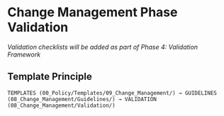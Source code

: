 # Change Management Phase Validation

*Validation checklists will be added as part of Phase 4: Validation Framework*

## Template Principle
```
TEMPLATES (00_Policy/Templates/09_Change_Management/) → GUIDELINES (08_Change_Management/Guidelines/) → VALIDATION (08_Change_Management/Validation/)
```
